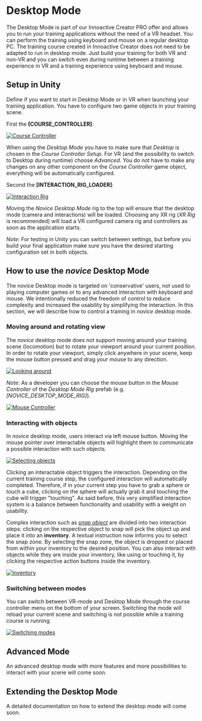 # Desktop Mode

The Desktop Mode is part of our Innoactive Creator PRO offer and allows you to run your training applications without the need of a VR headset. You can perform the training using keyboard and mouse on a regular desktop PC. The training course created in Innoactive Creator does not need to be adapted to run in desktop mode. Just build your training for both VR and non-VR and you can switch even during runtime between a training experience in VR and a training experience using keyboard and mouse.

## Setup in Unity

Define if you want to start in Desktop Mode or in VR when launching your training application. You have to configure two game objects in your training scene.

First the **[COURSE_CONTROLLER]**:

[![Course Controller](../images/pro/03-course-controller.png "Course controller settings.")](../images/pro/03-course-controller.png)

When using the _Desktop Mode_ you have to make sure that _Desktop_ is chosen in the _Course Controller Setup_. For VR (and the possibility to switch to Desktop during runtime) choose _Advanced_. You do not have to make any changes on any other component on the _Course Controller_ game object, everything will be automatically configured.

Second the **[INTERACTION_RIG_LOADER]**:

[![Interaction Rig](../images/pro/03-rig-loader.png "Interaction rig settings.")](../images/pro/03-rig-loader.png)

Moving the _Novice Desktop Mode_ rig to the top will ensure that the desktop mode (camera and interactions) will be loaded. Choosing any XR rig (_XR Rig_ is recommended) will load a VR configured camera rig and controllers as soon as the application starts.

_Note:_ For testing in Unity you can switch between settings, but before you build your final application make sure you have the desired starting configuration set in both objects.

## How to use the _novice_ Desktop Mode

The novice Desktop mode is targeted on 'conservative' users, not used to playing computer games or to any advanced interaction with keyboard and mouse. We intentionally reduced the freedom of control to reduce complexity and increased the usability by simplifying the interaction. In this section, we will describe how to control a training in _novice_ desktop mode.

### Moving around and rotating view

The _novice_ desktop mode does not support moving around your training scene (locomotion) but to rotate your viewport around your current position.
In order to rotate your viewport, simply click anywhere in your scene, keep the mouse button pressed and drag your mouse to any direction. 

[![Looking around](../images/pro/03-mouse-viewport-control.gif "Looking around in the scene.")](../images/pro/03-mouse-viewport-control.gif)

_Note:_ As a developer you can choose the mouse button in the _Mouse Controller_ of the _Desktop Mode Rig_ prefab (e.g. _[NOVICE_DESKTOP_MODE_RIG]_).

[![Mouse Controller](../images/pro/03-mouse-controller.png "Mouse controller settings.")](../images/pro/03-mouse-controller.png)

### Interacting with objects

In _novice_ desktop mode, users interact via left mouse button. Moving the mouse pointer over interactable objects will highlight them to communicate a possible interaction with such objects.

[![Selecting objects](../images/pro/03-mouse-over-highlighting.gif "Selecting objects.")](../images/pro/03-mouse-over-highlighting.gif)

Clicking an interactable object triggers the interaction. Depending on the current training course step, the configured interaction will automatically completed. Therefore, if in your current step you have to grab a sphere _or_ touch a cube, clicking on the sphere will actually grab it and touching the cube will trigger "touching". As said before, this very simplified interaction system is a balance between functionality and usability with a weight on usability.

Complex interaction such as [_snap object_](../innoactive-creator/default-conditions.md#snap-object) are divided into two interaction steps: clicking on the respective object to snap will pick the object up and place it into an **inventory**. A textual instruction now informs you to select the snap zone. By selecting the snap zone, the object is dropped or placed from within your inventory to the desired position. You can also interact with objects while they are inside your inventory, like using or touching it, by clicking the respective action buttons inside the inventory. 

[![Inventory](../images/pro/03_inventory.png "Inventory and additional hints.")](../images/pro/03_inventory.png)

### Switching between modes

You can switch between VR-mode and Desktop Mode through the course controller menu on the bottom of your screen. Switching the mode will reload your current scene and switching is not possible while a training course is running.

[![Switching modes](../images/pro/03-trainer-menu.png "Switching between VR and Desktop Mode.")](../images/pro/03-trainer-menu.png)

## Advanced Mode

An advanced desktop mode with more features and more possibilities to interact with your scene will come soon.

## Extending the Desktop Mode

A detailed documentation on how to extend the desktop mode will come soon.
